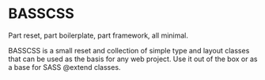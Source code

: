 # BASSCSS

Part reset, part boilerplate, part framework, all minimal.

BASSCSS is a small reset and collection of simple type and layout classes that can be used as the basis for any web project. Use it out of the box or as a base for SASS @extend classes.